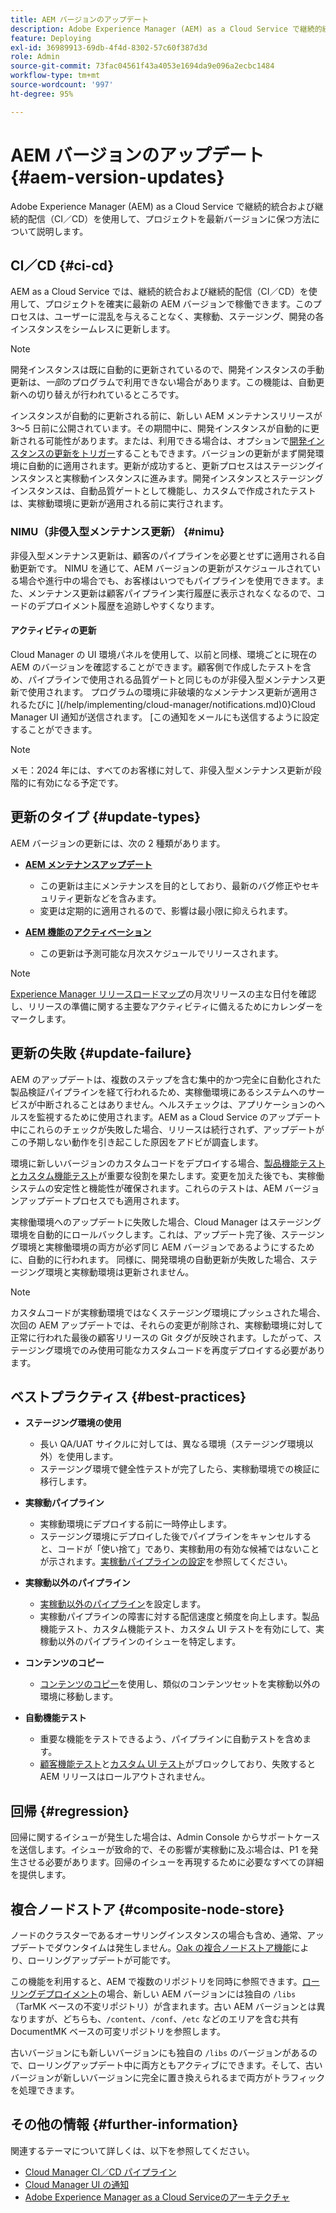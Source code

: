 ```yaml
---
title: AEM バージョンのアップデート
description: Adobe Experience Manager (AEM) as a Cloud Service で継続的統合および継続的配信（CI／CD）を使用して、プロジェクトを最新バージョンに保つ方法について説明します。
feature: Deploying
exl-id: 36989913-69db-4f4d-8302-57c60f387d3d
role: Admin
source-git-commit: 73fac04561f43a4053e1694da9e096a2ecbc1484
workflow-type: tm+mt
source-wordcount: '997'
ht-degree: 95%

---
```



# AEM バージョンのアップデート {#aem-version-updates}

Adobe Experience Manager (AEM) as a Cloud Service で継続的統合および継続的配信（CI／CD）を使用して、プロジェクトを最新バージョンに保つ方法について説明します。

## CI／CD {#ci-cd}

AEM as a Cloud Service では、継続的統合および継続的配信（CI／CD）を使用して、プロジェクトを確実に最新の AEM バージョンで稼働できます。このプロセスは、ユーザーに混乱を与えることなく、実稼動、ステージング、開発の各インスタンスをシームレスに更新します。

>[!NOTE]
> 開発インスタンスは既に自動的に更新されているので、開発インスタンスの手動更新は、_一部_&#x200B;のプログラムで利用できない場合があります。この機能は、自動更新への切り替えが行われているところです。

インスタンスが自動的に更新される前に、新しい AEM メンテナンスリリースが 3～5 日前に公開されています。その期間中に、開発インスタンスが自動的に更新される可能性があります。または、利用できる場合は、オプションで[開発インスタンスの更新をトリガー](/help/implementing/cloud-manager/manage-environments.md#updating-dev-environment)することもできます。バージョンの更新がまず開発環境に自動的に適用されます。更新が成功すると、更新プロセスはステージングインスタンスと実稼動インスタンスに進みます。開発インスタンスとステージングインスタンスは、自動品質ゲートとして機能し、カスタムで作成されたテストは、実稼動環境に更新が適用される前に実行されます。

### NIMU（非侵入型メンテナンス更新） {#nimu}

非侵入型メンテナンス更新は、顧客のパイプラインを必要とせずに適用される自動更新です。
NIMU を通じて、AEM バージョンの更新がスケジュールされている場合や進行中の場合でも、お客様はいつでもパイプラインを使用できます。また、メンテナンス更新は顧客パイプライン実行履歴に表示されなくなるので、コードのデプロイメント履歴を追跡しやすくなります。

#### アクティビティの更新

Cloud Manager の UI 環境パネルを使用して、以前と同様、環境ごとに現在の AEM のバージョンを確認することができます。顧客側で作成したテストを含め、パイプラインで使用される品質ゲートと同じものが非侵入型メンテナンス更新で使用されます。
プログラムの環境に非破壊的なメンテナンス更新が適用されるたびに ](/help/implementing/cloud-manager/notifications.md)0}Cloud Manager UI 通知が送信されます。 [この通知をメールにも送信するように設定することができます。

>[!NOTE]
>
> メモ：2024 年には、すべてのお客様に対して、非侵入型メンテナンス更新が段階的に有効になる予定です。


## 更新のタイプ {#update-types}

AEM バージョンの更新には、次の 2 種類があります。

* [**AEM メンテナンスアップデート**](/help/release-notes/maintenance/latest.md)

   * この更新は主にメンテナンスを目的としており、最新のバグ修正やセキュリティ更新などを含みます。
   * 変更は定期的に適用されるので、影響は最小限に抑えられます。

* [**AEM 機能のアクティベーション**](/help/release-notes/release-notes-cloud/release-notes-current.md)

   * この更新は予測可能な月次スケジュールでリリースされます。

>[!NOTE]
>
> [Experience Manager リリースロードマップ](https://experienceleague.adobe.com/docs/experience-manager-release-information/aem-release-updates/update-releases-roadmap.html?lang=ja#aem-as-cloud-service)の月次リリースの主な日付を確認し、リリースの準備に関する主要なアクティビティに備えるためにカレンダーをマークします。

## 更新の失敗 {#update-failure}

AEM のアップデートは、複数のステップを含む集中的かつ完全に自動化された製品検証パイプラインを経て行われるため、実稼働環境にあるシステムへのサービスが中断されることはありません。ヘルスチェックは、アプリケーションのヘルスを監視するために使用されます。AEM as a Cloud Service のアップデート中にこれらのチェックが失敗した場合、リリースは続行されず、アップデートがこの予期しない動作を引き起こした原因をアドビが調査します。

環境に新しいバージョンのカスタムコードをデプロイする場合、[製品機能テストとカスタム機能テスト](/help/implementing/cloud-manager/overview-test-results.md#functional-testing)が重要な役割を果たします。変更を加えた後でも、実稼働システムの安定性と機能性が確保されます。これらのテストは、AEM バージョンアップデートプロセスでも適用されます。

実稼働環境へのアップデートに失敗した場合、Cloud Manager はステージング環境を自動的にロールバックします。これは、アップデート完了後、ステージング環境と実稼働環境の両方が必ず同じ AEM バージョンであるようにするために、自動的に行われます。
同様に、開発環境の自動更新が失敗した場合、ステージング環境と実稼動環境は更新されません。

>[!NOTE]
>
>カスタムコードが実稼動環境ではなくステージング環境にプッシュされた場合、次回の AEM アップデートでは、それらの変更が削除され、実稼動環境に対して正常に行われた最後の顧客リリースの Git タグが反映されます。したがって、ステージング環境でのみ使用可能なカスタムコードを再度デプロイする必要があります。

## ベストプラクティス {#best-practices}

* **ステージング環境の使用**
   * 長い QA/UAT サイクルに対しては、異なる環境（ステージング環境以外）を使用します。
   * ステージング環境で健全性テストが完了したら、実稼動環境での検証に移行します。

* **実稼動パイプライン**
   * 実稼動環境にデプロイする前に一時停止します。
   * ステージング環境にデプロイした後でパイプラインをキャンセルすると、コードが「使い捨て」であり、実稼動用の有効な候補ではないことが示されます。[実稼動パイプラインの設定](/help/implementing/cloud-manager/configuring-pipelines/configuring-production-pipelines.md)を参照してください。

* **実稼動以外のパイプライン**
   * [実稼動以外のパイプライン](/help/implementing/cloud-manager/configuring-pipelines/configuring-non-production-pipelines.md#full-stack-code)を設定します。
   * 実稼動パイプラインの障害に対する配信速度と頻度を向上します。製品機能テスト、カスタム機能テスト、カスタム UI テストを有効にして、実稼動以外のパイプラインのイシューを特定します。

* **コンテンツのコピー**
   * [コンテンツのコピー](/help/implementing/developing/tools/content-copy.md)を使用し、類似のコンテンツセットを実稼動以外の環境に移動します。

* **自動機能テスト**
   * 重要な機能をテストできるよう、パイプラインに自動テストを含めます。
   * [顧客機能テスト](/help/implementing/cloud-manager/functional-testing.md#custom-functional-testing)と[カスタム UI テスト](/help/implementing/cloud-manager/functional-testing.md#custom-ui-testing)がブロックしており、失敗すると AEM リリースはロールアウトされません。

## 回帰 {#regression}

回帰に関するイシューが発生した場合は、Admin Console からサポートケースを送信します。イシューが致命的で、その影響が実稼動に及ぶ場合は、P1 を発生させる必要があります。回帰のイシューを再現するために必要なすべての詳細を提供します。

## 複合ノードストア {#composite-node-store}

ノードのクラスターであるオーサリングインスタンスの場合も含め、通常、アップデートでダウンタイムは発生しません。[Oak の複合ノードストア機能](https://jackrabbit.apache.org/oak/docs/nodestore/compositens.html)により、ローリングアップデートが可能です。

この機能を利用すると、AEM で複数のリポジトリを同時に参照できます。[ローリングデプロイメント](/help/implementing/deploying/overview.md#how-rolling-deployments-work)の場合、新しい AEM バージョンには独自の `/libs` （TarMK ベースの不変リポジトリ）が含まれます。古い AEM バージョンとは異なりますが、どちらも、`/content`、`/conf`、`/etc` などのエリアを含む共有 DocumentMK ベースの可変リポジトリを参照します。

古いバージョンにも新しいバージョンにも独自の `/libs` のバージョンがあるので、ローリングアップデート中に両方ともアクティブにできます。そして、古いバージョンが新しいバージョンに完全に置き換えられるまで両方がトラフィックを処理できます。

## その他の情報 {#further-information}

関連するテーマについて詳しくは、以下を参照してください。

* [Cloud Manager CI／CD パイプライン](/help/implementing/cloud-manager/configuring-pipelines/introduction-ci-cd-pipelines.md)
* [Cloud Manager UI の通知](/help/implementing/cloud-manager/notifications.md)
* [Adobe Experience Manager as a Cloud Serviceのアーキテクチャ](/help/overview/architecture.md)
